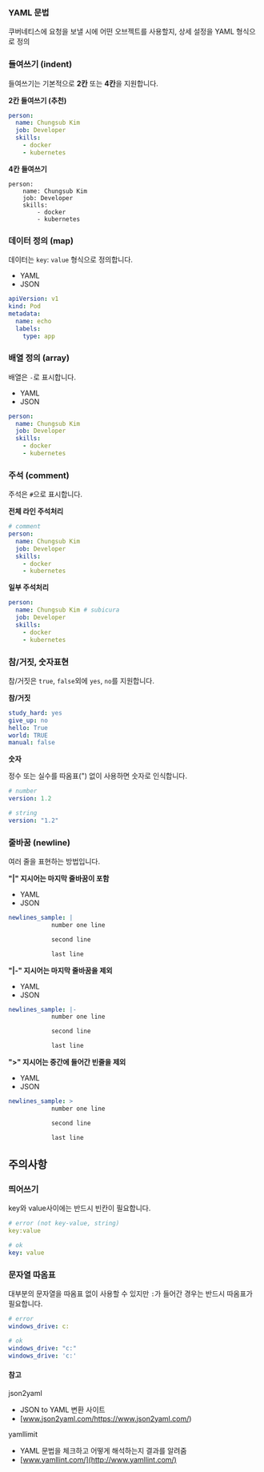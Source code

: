 ### **YAML 문법**

쿠버네티스에 요청을 보낼 시에 어떤 오브젝트를 사용할지, 상세 설정을 YAML 형식으로 정의

 

### 들여쓰기 (indent)

들여쓰기는 기본적으로 **2칸** 또는 **4칸**을 지원합니다.

**2칸 들여쓰기 (추천)**

```yaml
person:
  name: Chungsub Kim
  job: Developer
  skills:
    - docker
    - kubernetes
```

**4칸 들여쓰기**

```text
person:
    name: Chungsub Kim
    job: Developer
    skills:
        - docker
        - kubernetes
```

### 데이터 정의 (map)

데이터는 `key`: `value` 형식으로 정의합니다.

- YAML
- JSON

```yaml
apiVersion: v1
kind: Pod
metadata:
  name: echo
  labels:
    type: app
```

### 배열 정의 (array)

배열은 `-`로 표시합니다.

- YAML
- JSON

```yaml
person:
  name: Chungsub Kim
  job: Developer
  skills: 
    - docker
    - kubernetes
```

### 주석 (comment)

주석은 `#`으로 표시합니다.

**전체 라인 주석처리**

```yaml
# comment
person:
  name: Chungsub Kim
  job: Developer
  skills:
    - docker
    - kubernetes
```

**일부 주석처리**

```yaml
person:
  name: Chungsub Kim # subicura
  job: Developer
  skills:
    - docker
    - kubernetes
```

### 참/거짓, 숫자표현

참/거짓은 `true`, `false`외에 `yes`, `no`를 지원합니다.

**참/거짓**

```yaml
study_hard: yes
give_up: no
hello: True
world: TRUE
manual: false
```

**숫자**

정수 또는 실수를 따옴표(") 없이 사용하면 숫자로 인식합니다.

```yaml
# number
version: 1.2

# string
version: "1.2"
```

### 줄바꿈 (newline)

여러 줄을 표현하는 방법입니다.

**"|" 지시어는 마지막 줄바꿈이 포함**

- YAML
- JSON

```yaml
newlines_sample: |
            number one line

            second line

            last line
```

**"|-" 지시어는 마지막 줄바꿈을 제외**

- YAML
- JSON

```yaml
newlines_sample: |-
            number one line

            second line

            last line
```

**">" 지시어는 중간에 들어간 빈줄을 제외**

- YAML
- JSON

```yaml
newlines_sample: >
            number one line

            second line

            last line
```

## 주의사항

### 띄어쓰기

key와 value사이에는 반드시 빈칸이 필요합니다.

```yaml
# error (not key-value, string)
key:value

# ok
key: value
```

### 문자열 따옴표

대부분의 문자열을 따옴표 없이 사용할 수 있지만 `:`가 들어간 경우는 반드시 따옴표가 필요합니다.

```yaml
# error
windows_drive: c:

# ok
windows_drive: "c:"
windows_drive: 'c:'
```



#### **참고**

json2yaml

- JSON to YAML 변환 사이트
- [www.json2yaml.com/https://www.json2yaml.com/)



yamllimit

- YAML 문법을 체크하고 어떻게 해석하는지 결과를 알려줌
- [www.yamllint.com/](http://www.yamllint.com/)